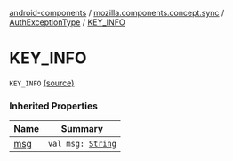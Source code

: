 [android-components](../../index.md) / [mozilla.components.concept.sync](../index.md) / [AuthExceptionType](index.md) / [KEY_INFO](./-k-e-y_-i-n-f-o.md)

# KEY_INFO

`KEY_INFO` [(source)](https://github.com/mozilla-mobile/android-components/blob/master/components/concept/sync/src/main/java/mozilla/components/concept/sync/OAuthAccount.kt#L9)

### Inherited Properties

| Name | Summary |
|---|---|
| [msg](msg.md) | `val msg: `[`String`](https://kotlinlang.org/api/latest/jvm/stdlib/kotlin/-string/index.html) |

